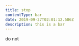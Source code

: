```yaml
---
title: stop
contentType: bar
date: 2019-09-27T02:01:12.586Z
description: this is a bar
---
```

do not
